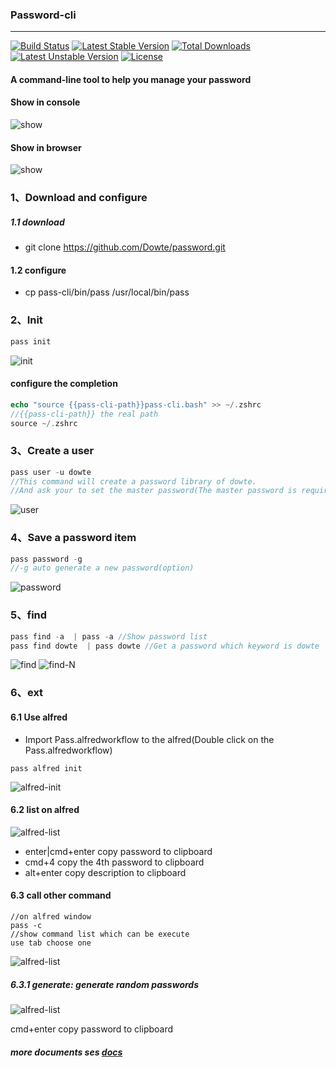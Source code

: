 ### Password-cli
___
[![Build Status](https://travis-ci.org/Dowte/password.svg?branch=master)](https://travis-ci.org/Dowte/password)
[![Latest Stable Version](https://poser.pugx.org/Dowte/password/v/stable.svg)](https://packagist.org/packages/Dowte/password)
[![Total Downloads](https://poser.pugx.org/Dowte/password/downloads.svg)](https://packagist.org/packages/Dowte/password) 
[![Latest Unstable Version](https://poser.pugx.org/Dowte/password/v/unstable.svg)](https://packagist.org/packages/Dowte/password) 
[![License](https://poser.pugx.org/Dowte/password/license.svg)](https://packagist.org/packages/Dowte/password)

#### A command-line tool to help you manage your password

#### Show in console

![show](http://assest.dowte.com/imgs/pass-cli/console-q2.gif)

#### Show in browser

![show](http://assest.dowte.com/imgs/pass-cli/browser-q.gif)

### 1、Download and configure

##### 1.1 download

+ git clone https://github.com/Dowte/password.git

#### 1.2 configure
+ cp pass-cli/bin/pass /usr/local/bin/pass


### 2、Init

```php
pass init
```

![init](http://assest.dowte.com/imgs/pass-cli/init-new.jpg)

#### configure the completion
```php
echo "source {{pass-cli-path}}pass-cli.bash" >> ~/.zshrc 
//{{pass-cli-path}} the real path
source ~/.zshrc
```

### 3、Create a user

```php
pass user -u dowte
//This command will create a password library of dowte.
//And ask your to set the master password(The master password is required)
```
![user](http://assest.dowte.com/imgs/pass-cli/user-u-new.jpg)

### 4、Save a password item

```php
pass password -g
//-g auto generate a new password(option)
```

![password](http://assest.dowte.com/imgs/pass-cli/password-g-new.jpg)

### 5、find

```php
pass find -a  | pass -a //Show password list
pass find dowte  | pass dowte //Get a password which keyword is dowte
```
![find](http://assest.dowte.com/imgs/pass-cli/find-list-new.jpg)
![find-N](http://assest.dowte.com/imgs/pass-cli/find-N-new.jpg)

### 6、ext

#### 6.1 Use alfred

+ Import Pass.alfredworkflow to the alfred(Double click on the Pass.alfredworkflow)

```
pass alfred init
```
![alfred-init](http://assest.dowte.com/imgs/pass-cli/alfred-init-new.jpg)

#### 6.2 list on alfred

![alfred-list](http://assest.dowte.com/imgs/pass-cli/alfred-new.jpeg)

+ enter|cmd+enter copy password to clipboard
+ cmd+4 copy the 4th password to clipboard
+ alt+enter copy description to clipboard

#### 6.3 call other command
```
//on alfred window
pass -c 
//show command list which can be execute
use tab choose one 
```

![alfred-list](http://assest.dowte.com/imgs/pass-cli/alfred-k-c-new.jpg)

##### 6.3.1 generate: generate random passwords

![alfred-list](http://assest.dowte.com/imgs/pass-cli/alfred-k-generate-new.jpg)

cmd+enter copy password to clipboard

##### more documents ses [docs](./doc)
